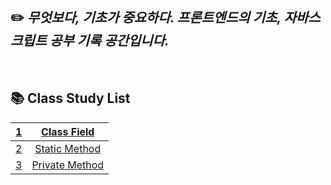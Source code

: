 ##  ✏️ *무엇보다, 기초가 중요하다. 프론트엔드의 기초, 자바스크립트 공부 기록 공간입니다.*


<br>

## 📚 Class Study  List


  | [1](https://github.com/DongWooKim97/Basic-Javascript-Study/tree/master/class/class_field) | [Class Field](https://github.com/DongWooKim97/Basic-Javascript-Study/tree/master/class/class_field) |
  | :-------------------------------------: | :-------------------------------------: |
  | [2](https://github.com/DongWooKim97/Basic-Javascript-Study/tree/master/class/static_method) | [Static Method](https://github.com/DongWooKim97/Basic-Javascript-Study/tree/master/class/static_method) |
  | [3](https://github.com/DongWooKim97/Basic-Javascript-Study/tree/master/class/private_method) | [Private Method](https://github.com/DongWooKim97/Basic-Javascript-Study/tree/master/class/private_method) |

  </div>

<br>
